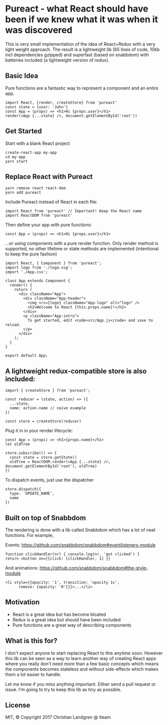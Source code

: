 # Pureact - what React should have been if we knew what it was when it was discovered

This is very small implementation of the idea of React+Redux with a very light weight approach. The result is a lightweight lib (65 lines of code, 10kb incl dependencies gzipped) and superfast (based on snabbdom) with batteries included (a lightweight version of redux). 

## Basic Idea

Pure functions are a fantastic way to represent a component and an entire app.

    import React, {render, createStore} from 'pureact'
    const state = {user: 'John'}
    const App = (props) => <h1>Hi {props.user}</h1>
    render(<App {...state} />, document.getElementById('root'))
    
## Get Started

Start with a blank React project

    create-react-app my-app
    cd my-app
    yarn start

## Replace React with Pureact

    yarn remove react react-dom
    yarn add pureact

Include Pureact instead of React in each file:

    import React from 'pureact' // Important! Keep the React name
    import ReactDOM from 'pureact'

Then define your app with pure functions:

    const App = (props) => <h1>Hi {props.user}</h1>

...or using components with a pure render function. Only render method is supported, no other lifetime or state methods are implemented (intentional to keep the pure fashion)

    import React, { Component } from 'pureact';
    import logo from './logo.svg';
    import './App.css';

    class App extends Component {
      render() {
        return (
          <div className="App">
            <div className="App-header">
              <img src={logo} className="App-logo" alt="logo" />
              <h2>Welcome to React {this.props.name}!</h2>
            </div>
            <p className="App-intro">
              To get started, edit <code>src/App.js</code> and save to reload.
            </p>
          </div>
        );
      }
    }

    export default App;

## A lightweight redux-compatible store is also included:

    import { createStore } from 'pureact';
    
    const reducer = (state, action) => ({
      ...state,
      name: action.name // naive example
    })

    const store = createStore(reducer)

Plug it in in your render lifecycle:

    const App = (props) => <h1>{props.name}</h1>
    let oldTree
    
    store.subscribe(() => {
      const state = store.getState()
      oldTree = ReactDOM.render(<App {...state} />, document.getElementById('root'), oldTree)
    })

To dispatch events, just use the dispatcher

    store.dispatch({
      type: 'UPDATE_NAME',
      name
    })


## Built on top of Snabbdom
The rendering is done with a lib called Snabbdom which has a lot of neat functions. For example, 

Events: https://github.com/snabbdom/snabbdom#eventlisteners-module

    function clickHandler(nr) { console.log(nr, 'got clicked') }
    return <button on={{click: [clickHandler, 1] }}

And animations: https://github.com/snabbdom/snabbdom#the-style-module

    <li style={{opacity: '1', transition: 'opacity 1s',
          remove: {opacity: '0'}}}>...</li>


## Motivation

- React is a great idea but has become bloated
- Redux is a great idea but should have been included
- Pure functions are a great way of describing components

## What is this for?
I don't expect anyone to start replacing React to this anytime soon. However this lib can be seen as a way to learn another way of creating React apps where you really don't need more than a few basic concepts which means the components becomes stateless and without side-effects which makes them a lot easier to handle. 

Let me know if you miss anything important. Either send a pull request or issue. I'm going to try to keep this lib as tiny as possible.

## License

MIT, &copy; Copyright 2017 Christian Landgren @ Iteam
